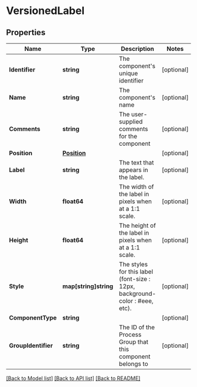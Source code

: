 # VersionedLabel

## Properties

Name | Type | Description | Notes
------------ | ------------- | ------------- | -------------
**Identifier** | **string** | The component&#39;s unique identifier | [optional] 
**Name** | **string** | The component&#39;s name | [optional] 
**Comments** | **string** | The user-supplied comments for the component | [optional] 
**Position** | [**Position**](Position.md) |  | [optional] 
**Label** | **string** | The text that appears in the label. | [optional] 
**Width** | **float64** | The width of the label in pixels when at a 1:1 scale. | [optional] 
**Height** | **float64** | The height of the label in pixels when at a 1:1 scale. | [optional] 
**Style** | **map[string]string** | The styles for this label (font-size : 12px, background-color : #eee, etc). | [optional] 
**ComponentType** | **string** |  | [optional] 
**GroupIdentifier** | **string** | The ID of the Process Group that this component belongs to | [optional] 

[[Back to Model list]](../README.md#documentation-for-models) [[Back to API list]](../README.md#documentation-for-api-endpoints) [[Back to README]](../README.md)


